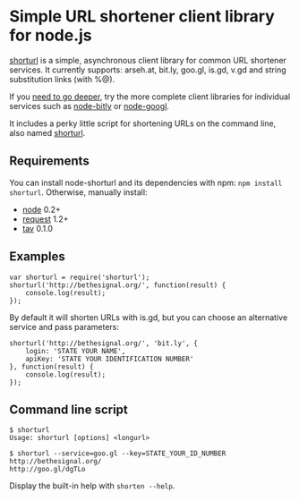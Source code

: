 Simple URL shortener client library for node.js
===============================================

[shorturl](https://github.com/jdub/node-shorturl) is a simple, asynchronous client library for common URL shortener services. It currently supports: arseh.at, bit.ly, goo.gl, is.gd, v.gd and string substitution links (with %@).

If you [need to go deeper](http://www.imdb.com/title/tt1375666/), try the more complete client libraries for individual services such as [node-bitly](https://github.com/tanepiper/node-bitly) or [node-googl](https://github.com/ukstv/node-googl).

It includes a perky little script for shortening URLs on the command line, also named [shorturl](https://github.com/jdub/node-shorturl/blob/master/shorturl).

## Requirements

You can install node-shorturl and its dependencies with npm: `npm install shorturl`. Otherwise, manually install:

- [node](http://nodejs.org/) 0.2+
- [request](https://github.com/mikeal/request) 1.2+
- [tav](https://github.com/akaspin/tav) 0.1.0

## Examples

	var shorturl = require('shorturl');
	shorturl('http://bethesignal.org/', function(result) {
		console.log(result);
	});

By default it will shorten URLs with is.gd, but you can choose an alternative service and pass parameters:

	shorturl('http://bethesignal.org/', 'bit.ly', {
		login: 'STATE YOUR NAME',
		apiKey: 'STATE YOUR IDENTIFICATION NUMBER'
	}, function(result) {
		console.log(result);
	});

## Command line script

	$ shorturl
	Usage: shorturl [options] <longurl>

	$ shorturl --service=goo.gl --key=STATE_YOUR_ID_NUMBER http://bethesignal.org/
	http://goo.gl/dgTLo

Display the built-in help with `shorten --help`.
